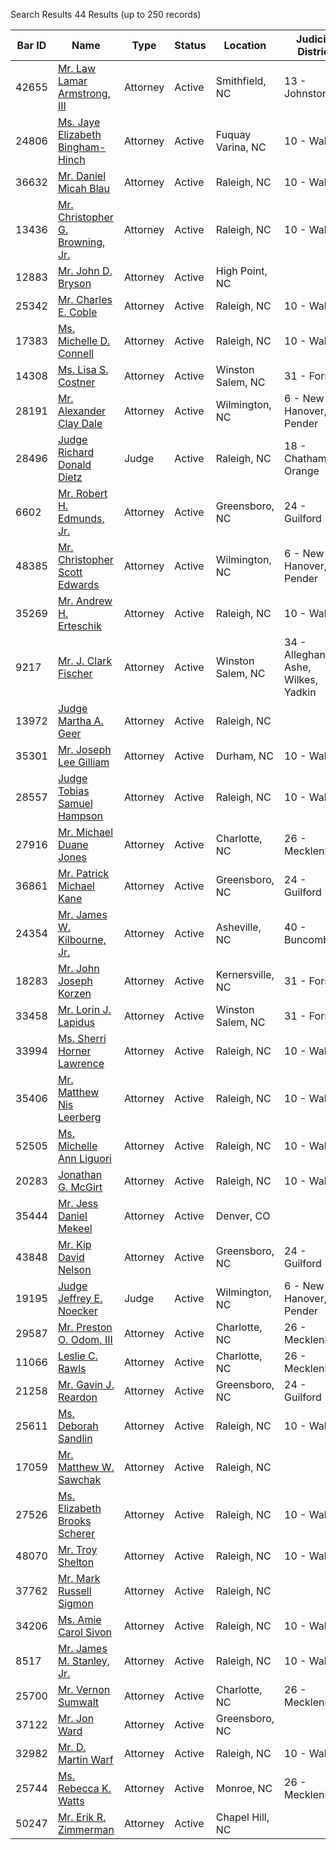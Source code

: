 Search Results 44 Results (up to 250 records)

| Bar ID | Name | Type | Status | Location | Judicial District |
| --- | --- | --- | --- | --- | --- |
| 42655 | [Mr. Law Lamar Armstrong, III](https://portal.ncbar.gov/Verification/viewer.aspx?ID=42655) | Attorney | Active | Smithfield, NC | 13 - Johnston |
| 24806 | [Ms. Jaye Elizabeth Bingham-Hinch](https://portal.ncbar.gov/Verification/viewer.aspx?ID=24806) | Attorney | Active | Fuquay Varina, NC | 10 - Wake |
| 36632 | [Mr. Daniel Micah Blau](https://portal.ncbar.gov/Verification/viewer.aspx?ID=36632) | Attorney | Active | Raleigh, NC | 10 - Wake |
| 13436 | [Mr. Christopher G. Browning, Jr.](https://portal.ncbar.gov/Verification/viewer.aspx?ID=13436) | Attorney | Active | Raleigh, NC | 10 - Wake |
| 12883 | [Mr. John D. Bryson](https://portal.ncbar.gov/Verification/viewer.aspx?ID=12883) | Attorney | Active | High Point, NC |  |
| 25342 | [Mr. Charles E. Coble](https://portal.ncbar.gov/Verification/viewer.aspx?ID=25342) | Attorney | Active | Raleigh, NC | 10 - Wake |
| 17383 | [Ms. Michelle D. Connell](https://portal.ncbar.gov/Verification/viewer.aspx?ID=17383) | Attorney | Active | Raleigh, NC | 10 - Wake |
| 14308 | [Ms. Lisa S. Costner](https://portal.ncbar.gov/Verification/viewer.aspx?ID=14308) | Attorney | Active | Winston Salem, NC | 31 - Forsyth |
| 28191 | [Mr. Alexander Clay Dale](https://portal.ncbar.gov/Verification/viewer.aspx?ID=28191) | Attorney | Active | Wilmington, NC | 6 - New Hanover, Pender |
| 28496 | [Judge Richard Donald Dietz](https://portal.ncbar.gov/Verification/viewer.aspx?ID=28496) | Judge | Active | Raleigh, NC | 18 - Chatham, Orange |
| 6602 | [Mr. Robert H. Edmunds, Jr.](https://portal.ncbar.gov/Verification/viewer.aspx?ID=6602) | Attorney | Active | Greensboro, NC | 24 - Guilford |
| 48385 | [Mr. Christopher Scott Edwards](https://portal.ncbar.gov/Verification/viewer.aspx?ID=48385) | Attorney | Active | Wilmington, NC | 6 - New Hanover, Pender |
| 35269 | [Mr. Andrew H. Erteschik](https://portal.ncbar.gov/Verification/viewer.aspx?ID=35269) | Attorney | Active | Raleigh, NC | 10 - Wake |
| 9217 | [Mr. J. Clark Fischer](https://portal.ncbar.gov/Verification/viewer.aspx?ID=9217) | Attorney | Active | Winston Salem, NC | 34 - Alleghany, Ashe, Wilkes, Yadkin |
| 13972 | [Judge Martha A. Geer](https://portal.ncbar.gov/Verification/viewer.aspx?ID=13972) | Attorney | Active | Raleigh, NC |  |
| 35301 | [Mr. Joseph Lee Gilliam](https://portal.ncbar.gov/Verification/viewer.aspx?ID=35301) | Attorney | Active | Durham, NC | 10 - Wake |
| 28557 | [Judge Tobias Samuel Hampson](https://portal.ncbar.gov/Verification/viewer.aspx?ID=28557) | Attorney | Active | Raleigh, NC | 10 - Wake |
| 27916 | [Mr. Michael Duane Jones](https://portal.ncbar.gov/Verification/viewer.aspx?ID=27916) | Attorney | Active | Charlotte, NC | 26 - Mecklenburg |
| 36861 | [Mr. Patrick Michael Kane](https://portal.ncbar.gov/Verification/viewer.aspx?ID=36861) | Attorney | Active | Greensboro, NC | 24 - Guilford |
| 24354 | [Mr. James W. Kilbourne, Jr.](https://portal.ncbar.gov/Verification/viewer.aspx?ID=24354) | Attorney | Active | Asheville, NC | 40 - Buncombe |
| 18283 | [Mr. John Joseph Korzen](https://portal.ncbar.gov/Verification/viewer.aspx?ID=18283) | Attorney | Active | Kernersville, NC | 31 - Forsyth |
| 33458 | [Mr. Lorin J. Lapidus](https://portal.ncbar.gov/Verification/viewer.aspx?ID=33458) | Attorney | Active | Winston Salem, NC | 31 - Forsyth |
| 33994 | [Ms. Sherri Horner Lawrence](https://portal.ncbar.gov/Verification/viewer.aspx?ID=33994) | Attorney | Active | Raleigh, NC | 10 - Wake |
| 35406 | [Mr. Matthew Nis Leerberg](https://portal.ncbar.gov/Verification/viewer.aspx?ID=35406) | Attorney | Active | Raleigh, NC | 10 - Wake |
| 52505 | [Ms. Michelle Ann Liguori](https://portal.ncbar.gov/Verification/viewer.aspx?ID=646278) | Attorney | Active | Raleigh, NC | 10 - Wake |
| 20283 | [Jonathan G. McGirt](https://portal.ncbar.gov/Verification/viewer.aspx?ID=20283) | Attorney | Active | Raleigh, NC | 10 - Wake |
| 35444 | [Mr. Jess Daniel Mekeel](https://portal.ncbar.gov/Verification/viewer.aspx?ID=35444) | Attorney | Active | Denver, CO |  |
| 43848 | [Mr. Kip David Nelson](https://portal.ncbar.gov/Verification/viewer.aspx?ID=43848) | Attorney | Active | Greensboro, NC | 24 - Guilford |
| 19195 | [Judge Jeffrey E. Noecker](https://portal.ncbar.gov/Verification/viewer.aspx?ID=19195) | Judge | Active | Wilmington, NC | 6 - New Hanover, Pender |
| 29587 | [Mr. Preston O. Odom, III](https://portal.ncbar.gov/Verification/viewer.aspx?ID=29587) | Attorney | Active | Charlotte, NC | 26 - Mecklenburg |
| 11066 | [Leslie C. Rawls](https://portal.ncbar.gov/Verification/viewer.aspx?ID=11066) | Attorney | Active | Charlotte, NC | 26 - Mecklenburg |
| 21258 | [Mr. Gavin J. Reardon](https://portal.ncbar.gov/Verification/viewer.aspx?ID=21258) | Attorney | Active | Greensboro, NC | 24 - Guilford |
| 25611 | [Ms. Deborah Sandlin](https://portal.ncbar.gov/Verification/viewer.aspx?ID=25611) | Attorney | Active | Raleigh, NC | 10 - Wake |
| 17059 | [Mr. Matthew W. Sawchak](https://portal.ncbar.gov/Verification/viewer.aspx?ID=17059) | Attorney | Active | Raleigh, NC |  |
| 27526 | [Ms. Elizabeth Brooks Scherer](https://portal.ncbar.gov/Verification/viewer.aspx?ID=27526) | Attorney | Active | Raleigh, NC | 10 - Wake |
| 48070 | [Mr. Troy Shelton](https://portal.ncbar.gov/Verification/viewer.aspx?ID=48070) | Attorney | Active | Raleigh, NC | 10 - Wake |
| 37762 | [Mr. Mark Russell Sigmon](https://portal.ncbar.gov/Verification/viewer.aspx?ID=37762) | Attorney | Active | Raleigh, NC |  |
| 34206 | [Ms. Amie Carol Sivon](https://portal.ncbar.gov/Verification/viewer.aspx?ID=34206) | Attorney | Active | Raleigh, NC | 10 - Wake |
| 8517 | [Mr. James M. Stanley, Jr.](https://portal.ncbar.gov/Verification/viewer.aspx?ID=8517) | Attorney | Active | Raleigh, NC | 10 - Wake |
| 25700 | [Mr. Vernon Sumwalt](https://portal.ncbar.gov/Verification/viewer.aspx?ID=25700) | Attorney | Active | Charlotte, NC | 26 - Mecklenburg |
| 37122 | [Mr. Jon Ward](https://portal.ncbar.gov/Verification/viewer.aspx?ID=37122) | Attorney | Active | Greensboro, NC |  |
| 32982 | [Mr. D. Martin Warf](https://portal.ncbar.gov/Verification/viewer.aspx?ID=32982) | Attorney | Active | Raleigh, NC | 10 - Wake |
| 25744 | [Ms. Rebecca K. Watts](https://portal.ncbar.gov/Verification/viewer.aspx?ID=25744) | Attorney | Active | Monroe, NC | 26 - Mecklenburg |
| 50247 | [Mr. Erik R. Zimmerman](https://portal.ncbar.gov/Verification/viewer.aspx?ID=50247) | Attorney | Active | Chapel Hill, NC |  |